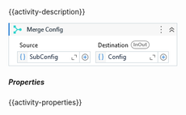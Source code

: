 {{activity-description}}

![](../img/activities/MergeConfig.png)

##### Properties

{{activity-properties}}